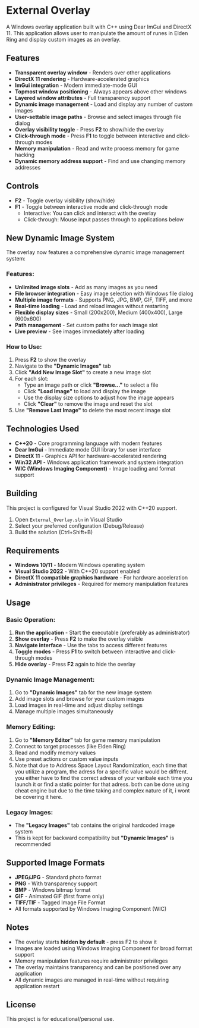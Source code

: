 # External Overlay

A Windows overlay application built with C++ using Dear ImGui and DirectX 11.
This application allows user to manipulate the amount of runes in Elden Ring and display custom images as an overlay.

## Features

- **Transparent overlay window** - Renders over other applications
- **DirectX 11 rendering** - Hardware-accelerated graphics
- **ImGui integration** - Modern immediate-mode GUI
- **Topmost window positioning** - Always appears above other windows
- **Layered window attributes** - Full transparency support
- **Dynamic image management** - Load and display any number of custom images
- **User-settable image paths** - Browse and select images through file dialog
- **Overlay visibility toggle** - Press **F2** to show/hide the overlay
- **Click-through mode** - Press **F1** to toggle between interactive and click-through modes
- **Memory manipulation** - Read and write process memory for game hacking
- **Dynamic memory address support** - Find and use changing memory addresses

## Controls

- **F2** - Toggle overlay visibility (show/hide)
- **F1** - Toggle between interactive mode and click-through mode
  - Interactive: You can click and interact with the overlay
  - Click-through: Mouse input passes through to applications below

## New Dynamic Image System

The overlay now features a comprehensive dynamic image management system:

### Features:
- **Unlimited image slots** - Add as many images as you need
- **File browser integration** - Easy image selection with Windows file dialog
- **Multiple image formats** - Supports PNG, JPG, BMP, GIF, TIFF, and more
- **Real-time loading** - Load and reload images without restarting
- **Flexible display sizes** - Small (200x200), Medium (400x400), Large (600x600)
- **Path management** - Set custom paths for each image slot
- **Live preview** - See images immediately after loading

### How to Use:
1. Press **F2** to show the overlay
2. Navigate to the **"Dynamic Images"** tab
3. Click **"Add New Image Slot"** to create a new image slot
4. For each slot:
   - Type an image path or click **"Browse..."** to select a file
   - Click **"Load Image"** to load and display the image
   - Use the display size options to adjust how the image appears
   - Click **"Clear"** to remove the image and reset the slot
5. Use **"Remove Last Image"** to delete the most recent image slot

## Technologies Used

- **C++20** - Core programming language with modern features
- **Dear ImGui** - Immediate mode GUI library for user interface
- **DirectX 11** - Graphics API for hardware-accelerated rendering
- **Win32 API** - Windows application framework and system integration
- **WIC (Windows Imaging Component)** - Image loading and format support

## Building

This project is configured for Visual Studio 2022 with C++20 support.

1. Open `External_Overlay.sln` in Visual Studio
2. Select your preferred configuration (Debug/Release)
3. Build the solution (Ctrl+Shift+B)

## Requirements

- **Windows 10/11** - Modern Windows operating system
- **Visual Studio 2022** - With C++20 support enabled
- **DirectX 11 compatible graphics hardware** - For hardware acceleration
- **Administrator privileges** - Required for memory manipulation features

## Usage

### Basic Operation:
1. **Run the application** - Start the executable (preferably as administrator)
2. **Show overlay** - Press **F2** to make the overlay visible
3. **Navigate interface** - Use the tabs to access different features
4. **Toggle modes** - Press **F1** to switch between interactive and click-through modes
5. **Hide overlay** - Press **F2** again to hide the overlay

### Dynamic Image Management:
1. Go to **"Dynamic Images"** tab for the new image system
2. Add image slots and browse for your custom images
3. Load images in real-time and adjust display settings
4. Manage multiple images simultaneously

### Memory Editing:
1. Go to **"Memory Editor"** tab for game memory manipulation
2. Connect to target processes (like Elden Ring)
3. Read and modify memory values
4. Use preset actions or custom value inputs
5. Note that due to Address Space Layout Randomization, each time that you utilize a program, the adress for a specific value would be diffrent.
   you either have to find the correct adress of your varibale each time you launch it or find a static pointer for that adress.
   both can be done using cheat engine but due to the time taking and complex nature of it, i wont be covering it here.

### Legacy Images:
- The **"Legacy Images"** tab contains the original hardcoded image system
- This is kept for backward compatibility but **"Dynamic Images"** is recommended

## Supported Image Formats

- **JPEG/JPG** - Standard photo format
- **PNG** - With transparency support  
- **BMP** - Windows bitmap format
- **GIF** - Animated GIF (first frame only)
- **TIFF/TIF** - Tagged Image File Format
- All formats supported by Windows Imaging Component (WIC)

## Notes

- The overlay starts **hidden by default** - press F2 to show it
- Images are loaded using Windows Imaging Component for broad format support
- Memory manipulation features require administrator privileges
- The overlay maintains transparency and can be positioned over any application
- All dynamic images are managed in real-time without requiring application restart

## License

This project is for educational/personal use.

